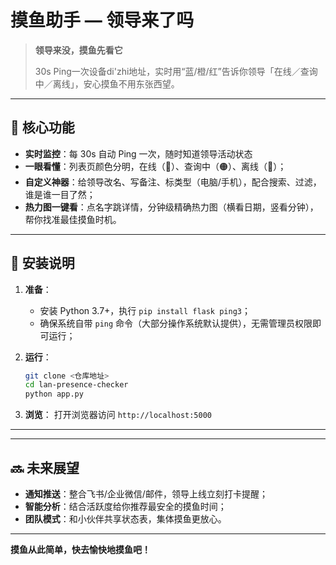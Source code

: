 # 摸鱼助手 — 领导来了吗

> **领导来没，摸鱼先看它**
>
> 30s Ping一次设备di'zhi地址，实时用“蓝/橙/红”告诉你领导「在线／查询中／离线」，安心摸鱼不用东张西望。

---

## 🌟 核心功能

* **实时监控**：每 30s 自动 Ping 一次，随时知道领导活动状态
* **一眼看懂**：列表页颜色分明，在线（🔵）、查询中（🟠）、离线（🔴）；
* **自定义神器**：给领导改名、写备注、标类型（电脑/手机），配合搜索、过滤，谁是谁一目了然；
* **热力图一键看**：点名字跳详情，分钟级精确热力图（横看日期，竖看分钟），帮你找准最佳摸鱼时机。

---

## 🚀 安装说明

1. **准备**：

   * 安装 Python 3.7+，执行 `pip install flask ping3`；
   * 确保系统自带 `ping` 命令（大部分操作系统默认提供），无需管理员权限即可运行；
2. **运行**：

   ```bash
   git clone <仓库地址>
   cd lan-presence-checker
   python app.py
   ```
3. **浏览**：
   打开浏览器访问 `http://localhost:5000`

---

---

## 🔜 未来展望

* **通知推送**：整合飞书/企业微信/邮件，领导上线立刻打卡提醒；
* **智能分析**：结合活跃度给你推荐最安全的摸鱼时间；
* **团队模式**：和小伙伴共享状态表，集体摸鱼更放心。

---

**摸鱼从此简单，快去愉快地摸鱼吧！**
